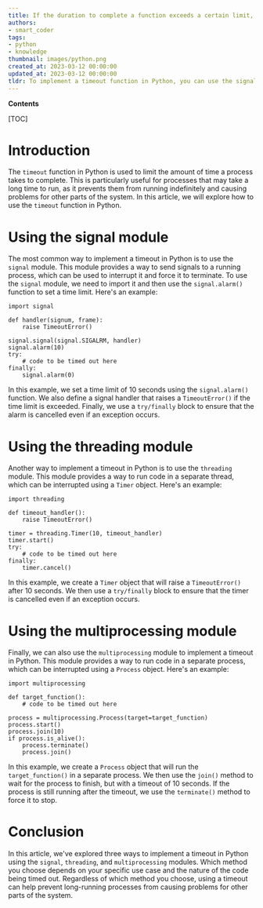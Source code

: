 ```yaml
---
title: If the duration to complete a function exceeds a certain limit, apply a timeout
authors:
- smart_coder
tags:
- python
- knowledge
thumbnail: images/python.png
created_at: 2023-03-12 00:00:00
updated_at: 2023-03-12 00:00:00
tldr: To implement a timeout function in Python, you can use the signal module to interrupt the execution of a function if it takes too long to finish.
---
```


**Contents**

[TOC]

# Introduction

The `timeout` function in Python is used to limit the amount of time a process takes to complete. This is particularly useful for processes that may take a long time to run, as it prevents them from running indefinitely and causing problems for other parts of the system. In this article, we will explore how to use the `timeout` function in Python.

# Using the signal module

The most common way to implement a timeout in Python is to use the `signal` module. This module provides a way to send signals to a running process, which can be used to interrupt it and force it to terminate. To use the `signal` module, we need to import it and then use the `signal.alarm()` function to set a time limit. Here's an example:

```
import signal

def handler(signum, frame):
    raise TimeoutError()

signal.signal(signal.SIGALRM, handler)
signal.alarm(10)
try:
    # code to be timed out here
finally:
    signal.alarm(0)
```

In this example, we set a time limit of 10 seconds using the `signal.alarm()` function. We also define a signal handler that raises a `TimeoutError()` if the time limit is exceeded. Finally, we use a `try/finally` block to ensure that the alarm is cancelled even if an exception occurs.

# Using the threading module

Another way to implement a timeout in Python is to use the `threading` module. This module provides a way to run code in a separate thread, which can be interrupted using a `Timer` object. Here's an example:

```
import threading

def timeout_handler():
    raise TimeoutError()

timer = threading.Timer(10, timeout_handler)
timer.start()
try:
    # code to be timed out here
finally:
    timer.cancel()
```

In this example, we create a `Timer` object that will raise a `TimeoutError()` after 10 seconds. We then use a `try/finally` block to ensure that the timer is cancelled even if an exception occurs.

# Using the multiprocessing module

Finally, we can also use the `multiprocessing` module to implement a timeout in Python. This module provides a way to run code in a separate process, which can be interrupted using a `Process` object. Here's an example:

```
import multiprocessing

def target_function():
    # code to be timed out here

process = multiprocessing.Process(target=target_function)
process.start()
process.join(10)
if process.is_alive():
    process.terminate()
    process.join()
```

In this example, we create a `Process` object that will run the `target_function()` in a separate process. We then use the `join()` method to wait for the process to finish, but with a timeout of 10 seconds. If the process is still running after the timeout, we use the `terminate()` method to force it to stop.

# Conclusion

In this article, we've explored three ways to implement a timeout in Python using the `signal`, `threading`, and `multiprocessing` modules. Which method you choose depends on your specific use case and the nature of the code being timed out. Regardless of which method you choose, using a timeout can help prevent long-running processes from causing problems for other parts of the system.

